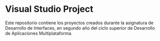 # Visual Studio Project

Este repositorio contiene los proyectos creados durante la asignatura de Desarrollo de Interfaces, en segundo año del ciclo superior de Desarrollo de Aplicaciones Multiplataforma.
 
